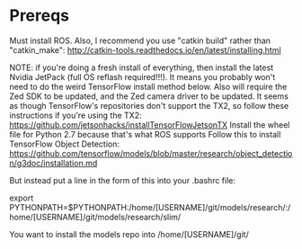 # Prereqs
Must install ROS. Also, I recommend you use "catkin build" rather than "catkin_make": http://catkin-tools.readthedocs.io/en/latest/installing.html

NOTE: if you're doing a fresh install of everything, then install the latest Nvidia JetPack (full OS reflash required!!!). It means you probably won't need to do the weird TensorFlow install method below. Also will require the Zed SDK to be updated, and the Zed camera driver to be updated.
It seems as though TensorFlow's repositories don't support the TX2, so follow these instructions if you're using the TX2: https://github.com/jetsonhacks/installTensorFlowJetsonTX
Install the wheel file for Python 2.7 because that's what ROS supports
Follow this to install TensorFlow Object Detection: https://github.com/tensorflow/models/blob/master/research/object_detection/g3doc/installation.md

But instead put a line in the form of this into your .bashrc file:

export PYTHONPATH=$PYTHONPATH:/home/[USERNAME]/git/models/research/:/home/[USERNAME]/git/models/research/slim/


You want to install the models repo into /home/[USERNAME]/git/